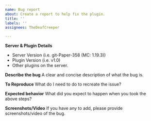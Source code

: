 ```yaml
---
name: Bug report
about: Create a report to help fix the plugin.
title: ''
labels: ''
assignees: TheDeafCreeper

---
```


**Server & Plugin Details**
- Server Version (i.e. git-Paper-358 (MC: 1.19.3))
- Plugin Version (i.e. v1.0)
- Other plugins on the server.

**Describe the bug**
A clear and concise description of what the bug is.

**To Reproduce**
What do I need to do to recreate the issue?

**Expected behavior**
What did you expect to happen when you took the above steps?

**Screenshots/Video**
If you have any to add, please provide screenshots/video of the bug.
